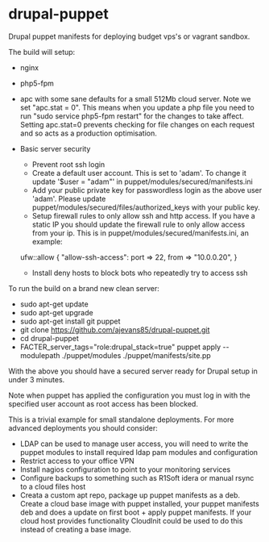 drupal-puppet
=============

Drupal puppet manifests for deploying budget vps's or vagrant sandbox.

The build will setup:

 * nginx
 * php5-fpm
 * apc with some sane defaults for a small 512Mb cloud server. Note we set "apc.stat = 0". This means when you update a php file you need to run "sudo service php5-fpm restart" for the changes to take affect. Setting apc.stat=0 prevents checking for file changes on each request and so acts as a production optimisation.
 * Basic server security
   * Prevent root ssh login
   * Create a default user account. This is set to 'adam'. To change it update '$user = "adam"' in puppet/modules/secured/manifests.ini
   * Add your public private key for passwordless login as the above user 'adam'. Please update puppet/modules/secured/files/authorized_keys with your public key.
   * Setup firewall rules to only allow ssh and http access. If you have a static IP you should update the firewall rule to only allow access from your ip. This is in puppet/modules/secured/manifests.ini, an example:

    ufw::allow { "allow-ssh-access":
        port => 22,
        from => "10.0.0.20",
    }

    * Install deny hosts to block bots who repeatedly try to access ssh

To run the build on a brand new clean server:

* sudo apt-get update
* sudo apt-get upgrade
* sudo apt-get install git puppet
* git clone https://github.com/ajevans85/drupal-puppet.git
* cd drupal-puppet
* FACTER_server_tags="role:drupal_stack=true" puppet apply --modulepath ./puppet/modules ./puppet/manifests/site.pp

With the above you should have a secured server ready for Drupal setup in under 3 minutes.

Note when puppet has applied the configuration you must log in with the specified user account as root access has been blocked.

This is a trivial example for small standalone deployments. For more advanced deployments you should consider:
  * LDAP can be used to manage user access, you will need to write the puppet modules to install required ldap pam modules and configuration
  * Restrict access to your office VPN
  * Install nagios configuration to point to your monitoring services
  * Configure backups to something such as R1Soft idera or manual rsync to a cloud files host
  * Creata a custom apt repo, package up puppet manifests as a deb. Create a cloud base image with puppet installed, your puppet manifests deb and does a update on first boot + apply puppet manifests. If your cloud host provides functionality CloudInit could be used to do this instead of creating a base image.
